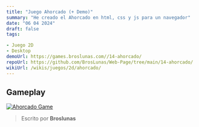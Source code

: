 ```yaml
---
title: "Juego Ahorcado (+ Demo)"
summary: "He creado el Ahorcado en html, css y js para un navegador"
date: "06 04 2024"
draft: false
tags:

- Juego 2D
- Desktop
demoUrl: https://games.broslunas.com//14-ahorcado/
repoUrl: https://github.com/BrosLunas/Web-Page/tree/main/14-ahorcado/
wikiUrl: /wikis/juegos/2d/ahorcado/
---
```


## Gameplay
[![Ahorcado Game](https://assets.broslunas.com/games/ahorcado.png)](https://assets.broslunas.com/gameplay/ahorcado.mp4)

> Escrito por **Broslunas**
